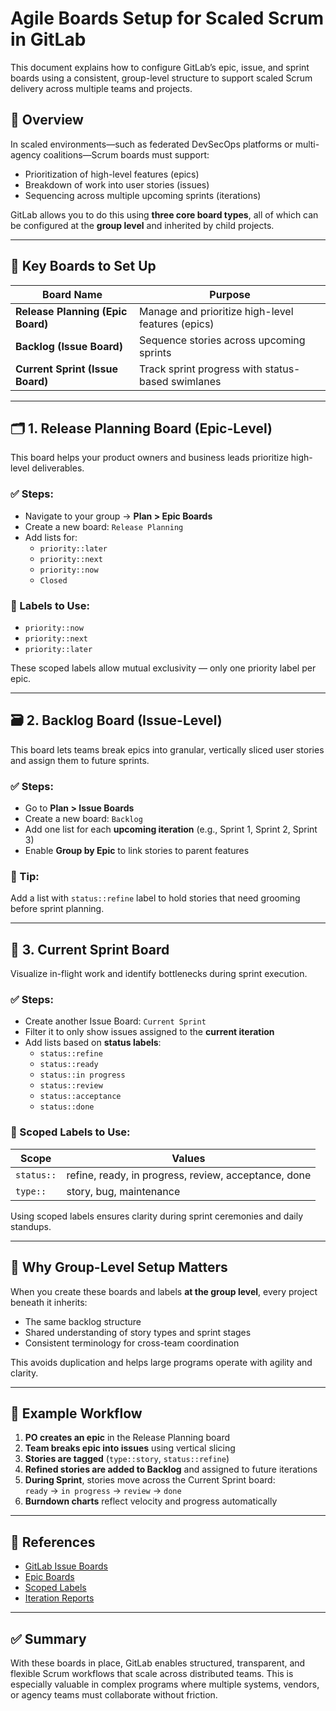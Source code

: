 # Agile Boards Setup for Scaled Scrum in GitLab

This document explains how to configure GitLab’s epic, issue, and sprint boards using a consistent, group-level structure to support scaled Scrum delivery across multiple teams and projects.

## 🧭 Overview

In scaled environments—such as federated DevSecOps platforms or multi-agency coalitions—Scrum boards must support:

- Prioritization of high-level features (epics)
- Breakdown of work into user stories (issues)
- Sequencing across multiple upcoming sprints (iterations)

GitLab allows you to do this using **three core board types**, all of which can be configured at the **group level** and inherited by child projects.

---

## 📌 Key Boards to Set Up

| Board Name       | Purpose                                          |
|------------------|--------------------------------------------------|
| **Release Planning (Epic Board)** | Manage and prioritize high-level features (epics) |
| **Backlog (Issue Board)**         | Sequence stories across upcoming sprints         |
| **Current Sprint (Issue Board)**  | Track sprint progress with status-based swimlanes |

---

## 🗂️ 1. Release Planning Board (Epic-Level)

This board helps your product owners and business leads prioritize high-level deliverables.

### ✅ Steps:
- Navigate to your group → **Plan > Epic Boards**
- Create a new board: `Release Planning`
- Add lists for:
  - `priority::later`
  - `priority::next`
  - `priority::now`
  - `Closed`

### 🔖 Labels to Use:
- `priority::now`
- `priority::next`
- `priority::later`

These scoped labels allow mutual exclusivity — only one priority label per epic.

---

## 🗃️ 2. Backlog Board (Issue-Level)

This board lets teams break epics into granular, vertically sliced user stories and assign them to future sprints.

### ✅ Steps:
- Go to **Plan > Issue Boards**
- Create a new board: `Backlog`
- Add one list for each **upcoming iteration** (e.g., Sprint 1, Sprint 2, Sprint 3)
- Enable **Group by Epic** to link stories to parent features

### 📌 Tip:
Add a list with `status::refine` label to hold stories that need grooming before sprint planning.

---

## 🚦 3. Current Sprint Board

Visualize in-flight work and identify bottlenecks during sprint execution.

### ✅ Steps:
- Create another Issue Board: `Current Sprint`
- Filter it to only show issues assigned to the **current iteration**
- Add lists based on **status labels**:
  - `status::refine`
  - `status::ready`
  - `status::in progress`
  - `status::review`
  - `status::acceptance`
  - `status::done`

### 🔖 Scoped Labels to Use:

| Scope     | Values                             |
|-----------|-------------------------------------|
| `status::` | refine, ready, in progress, review, acceptance, done |
| `type::`   | story, bug, maintenance            |

Using scoped labels ensures clarity during sprint ceremonies and daily standups.

---

## 🧠 Why Group-Level Setup Matters

When you create these boards and labels **at the group level**, every project beneath it inherits:

- The same backlog structure
- Shared understanding of story types and sprint stages
- Consistent terminology for cross-team coordination

This avoids duplication and helps large programs operate with agility and clarity.

---

## 🧪 Example Workflow

1. **PO creates an epic** in the Release Planning board
2. **Team breaks epic into issues** using vertical slicing
3. **Stories are tagged** (`type::story`, `status::refine`)
4. **Refined stories are added to Backlog** and assigned to future iterations
5. **During Sprint**, stories move across the Current Sprint board:  
   `ready` → `in progress` → `review` → `done`
6. **Burndown charts** reflect velocity and progress automatically

---

## 📎 References

- [GitLab Issue Boards](https://docs.gitlab.com/ee/user/project/issue_board.html)
- [Epic Boards](https://docs.gitlab.com/ee/user/group/epics/#epic-boards)
- [Scoped Labels](https://docs.gitlab.com/ee/user/project/labels.html#scoped-labels)
- [Iteration Reports](https://docs.gitlab.com/ee/user/group/iterations/#view-the-iteration-report)

---

## ✅ Summary

With these boards in place, GitLab enables structured, transparent, and flexible Scrum workflows that scale across distributed teams. This is especially valuable in complex programs where multiple systems, vendors, or agency teams must collaborate without friction.
